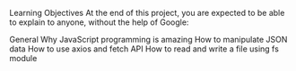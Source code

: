 Learning Objectives
At the end of this project, you are expected to be able to explain to anyone, without the help of Google:

General
Why JavaScript programming is amazing
How to manipulate JSON data
How to use axios and fetch API
How to read and write a file using fs module
